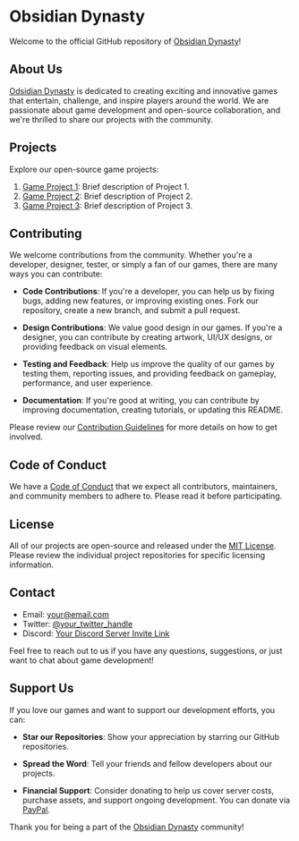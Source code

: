 # Obsidian Dynasty

Welcome to the official GitHub repository of [Obsidian Dynasty](https://github.com/Obsidian-Dynasty)!

## About Us

[Odsidian Dynasty](https://github.com/Obsidian-Dynasty) is dedicated to creating exciting and innovative games that entertain, challenge, and inspire players around the world. We are passionate about game development and open-source collaboration, and we're thrilled to share our projects with the community.

## Projects

Explore our open-source game projects:

1. [Game Project 1](link-to-project-1): Brief description of Project 1.
2. [Game Project 2](link-to-project-2): Brief description of Project 2.
3. [Game Project 3](link-to-project-3): Brief description of Project 3.
   
## Contributing

We welcome contributions from the community. Whether you're a developer, designer, tester, or simply a fan of our games, there are many ways you can contribute:

- **Code Contributions**: If you're a developer, you can help us by fixing bugs, adding new features, or improving existing ones. Fork our repository, create a new branch, and submit a pull request.

- **Design Contributions**: We value good design in our games. If you're a designer, you can contribute by creating artwork, UI/UX designs, or providing feedback on visual elements.

- **Testing and Feedback**: Help us improve the quality of our games by testing them, reporting issues, and providing feedback on gameplay, performance, and user experience.

- **Documentation**: If you're good at writing, you can contribute by improving documentation, creating tutorials, or updating this README.

Please review our [Contribution Guidelines](https://github.com/Obsidian-Dynasty/.github/blob/main/profile/CONTRIBUTING.md) for more details on how to get involved.

## Code of Conduct

We have a [Code of Conduct](https://github.com/Obsidian-Dynasty/.github/blob/main/profile/CODE_OF_CONDUCT.md) that we expect all contributors, maintainers, and community members to adhere to. Please read it before participating.

## License

All of our projects are open-source and released under the [MIT License](https://github.com/Obsidian-Dynasty/.github/blob/main/profile/LICENSE.md). Please review the individual project repositories for specific licensing information.

## Contact

- Email: [your@email.com](mailto:your@email.com)
- Twitter: [@your_twitter_handle](https://twitter.com/your_twitter_handle)
- Discord: [Your Discord Server Invite Link](https://discord.gg/your-discord-link)

Feel free to reach out to us if you have any questions, suggestions, or just want to chat about game development!

## Support Us

If you love our games and want to support our development efforts, you can:

- **Star our Repositories**: Show your appreciation by starring our GitHub repositories.

- **Spread the Word**: Tell your friends and fellow developers about our projects.

- **Financial Support**: Consider donating to help us cover server costs, purchase assets, and support ongoing development. You can donate via [PayPal](https://www.paypal.com/donate?business=your%40email.com).

Thank you for being a part of the [Obsidian Dynasty](https://github.com/Obsidian-Dynasty) community!
